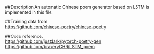 ##Description
An automatic Chinese poem generator based on LSTM is implemented in this file.   
   
##Training data from   
https://github.com/chinese-poetry/chinese-poetry   
   
##Code reference:   
https://github.com/justdark/pytorch-poetry-gen   
https://github.com/braveryCHR/LSTM_poem
